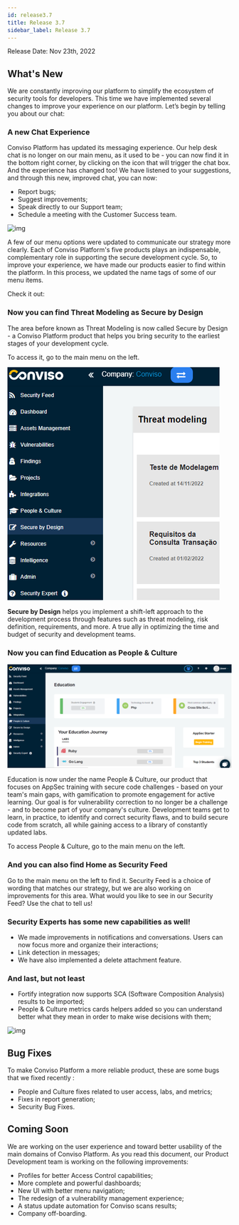```yaml
---
id: release3.7
title: Release 3.7
sidebar_label: Release 3.7
---
```


Release Date: Nov 23th, 2022

## What's New

We are constantly improving our platform to simplify the ecosystem of security tools for developers. This time we have implemented several changes to improve your experience on our platform. Let’s begin by telling you about our chat:

### A new Chat Experience

Conviso Platform has updated its messaging experience. Our help desk chat is no longer on our main menu, as it used to be - you can now find it in the bottom right corner, by clicking on the icon that will trigger the chat box. 
And the experience has changed too! We have listened to your suggestions, and through this new, improved chat, you can now:

- Report bugs;
- Suggest improvements;
- Speak directly to our Support team;
- Schedule a meeting with the Customer Success team.

<div style={{textAlign: 'center'}}>

![img](../../static/img/release37-chat.gif)

</div>

A few of our menu options were updated to communicate our strategy more clearly. Each of Conviso Platform's five products plays an indispensable, complementary role in supporting the secure development cycle. 
So, to improve your experience, we have made our products easier to find within the platform. In this process, we updated the name tags of some of our menu items. 

Check it out:


###  Now you can find Threat Modeling as Secure by Design

The area before known as Threat Modeling is now called Secure by Design - a Conviso Platform product that helps you bring security to the earliest stages of your development cycle.

To access it, go to the main menu on the left. 

<div style={{textAlign: 'center'}}>

![img](../../static/img/release37-secure-by-design.png)

</div>

**Secure by Design** helps you implement a shift-left approach to the development process through features such as threat modeling, risk definition, requirements, and more. A true ally in optimizing the time and budget of security and development teams.

### Now you can find Education as People & Culture

<div style={{textAlign: 'center'}}>

![img](../../static/img/release37-people-culture.png)

</div>

Education is now under the name People & Culture, our product that focuses on AppSec training with secure code challenges - based on your team's main gaps, with gamification to promote engagement for active learning.
Our goal is for vulnerability correction to no longer be a challenge - and to become part of your company's culture. 
Development teams get to learn, in practice, to identify and correct security flaws, and to build secure code from scratch, all while gaining access to a library of constantly updated labs. 

To access People & Culture, go to the main menu on the left. 

### And you can also find Home as Security Feed

Go to the main menu on the left to find it. Security Feed is a choice of wording that matches our strategy, but we are also working on improvements for this area. 
What would you like to see in our Security Feed? Use the chat to tell us!

### Security Experts has some new capabilities as well!

- We made improvements in notifications and conversations.  Users can now focus more and organize their interactions;
- Link detection in messages;
- We have also implemented a delete attachment feature.

### And last, but not least

- Fortify integration now supports SCA (Software Composition Analysis) results to be imported;
- People & Culture metrics cards helpers added so you can understand better what they mean in order to make wise decisions with them;

<div style={{textAlign: 'center'}}>

![img](../../static/img/release37-people-culture-cards.gif)

</div>

## Bug Fixes

To make Conviso Platform a more reliable product, these are some bugs that we fixed recently :

- People and Culture fixes related to user access, labs, and metrics;
- Fixes in report generation;
- Security Bug Fixes.

## Coming Soon
We are working on the user experience and toward better usability of the main domains of Conviso Platform. As you read this document, our Product Development team is working on the following improvements:

- Profiles for better Access Control capabilities;
- More complete and powerful dashboards;
- New UI with better menu navigation;
- The redesign of a vulnerability management experience;
- A status update automation for Conviso scans results;
- Company off-boarding.
